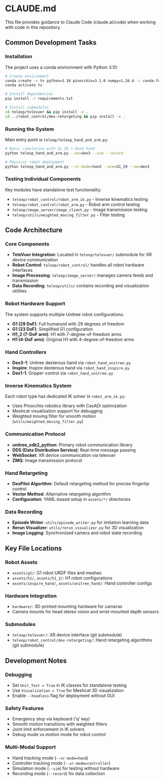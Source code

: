 # CLAUDE.md

This file provides guidance to Claude Code (claude.ai/code) when working with code in this repository.

## Common Development Tasks

### Installation
The project uses a conda environment with Python 3.10:
```bash
# Create environment
conda create -n tv python=3.10 pinocchio=3.1.0 numpy=1.26.4 -c conda-forge
conda activate tv

# Install dependencies
pip install -r requirements.txt

# Install submodules
cd teleop/televuer && pip install -e .
cd ../robot_control/dex-retargeting && pip install -e .
```

### Running the System
Main entry point is `teleop/teleop_hand_and_arm.py`:
```bash
# Basic simulation with G1_29 + Dex3 hand
python teleop_hand_and_arm.py --ee=dex3 --sim --record

# Physical robot deployment
python teleop_hand_and_arm.py --xr-mode=hand --arm=G1_29 --ee=dex3
```

### Testing Individual Components
Key modules have standalone test functionality:
- `teleop/robot_control/robot_arm_ik.py` - Inverse kinematics testing
- `teleop/robot_control/robot_arm.py` - Robot arm control testing
- `teleop/image_server/image_client.py` - Image transmission testing
- `teleop/utils/weighted_moving_filter.py` - Filter testing

## Code Architecture

### Core Components
- **TeleVuer Integration**: Located in `teleop/televuer/` submodule for XR device communication
- **Robot Control**: `teleop/robot_control/` handles all robot hardware interfaces
- **Image Processing**: `teleop/image_server/` manages camera feeds and transmission
- **Data Recording**: `teleop/utils/` contains recording and visualization utilities

### Robot Hardware Support
The system supports multiple Unitree robot configurations:
- **G1 (29 DoF)**: Full humanoid with 29 degrees of freedom
- **G1 (23 DoF)**: Simplified G1 configuration
- **H1_2 (7-DoF arm)**: H1 with 7-degree-of-freedom arms
- **H1 (4-DoF arm)**: Original H1 with 4-degree-of-freedom arms

### Hand Controllers
- **Dex3-1**: Unitree dexterous hand via `robot_hand_unitree.py`
- **Inspire**: Inspire dexterous hand via `robot_hand_inspire.py`
- **Dex1-1**: Gripper control via `robot_hand_unitree.py`

### Inverse Kinematics System
Each robot type has dedicated IK solver in `robot_arm_ik.py`:
- Uses Pinocchio robotics library with CasADi optimization
- Meshcat visualization support for debugging
- Weighted moving filter for smooth motion (`utils/weighted_moving_filter.py`)

### Communication Protocol
- **unitree_sdk2_python**: Primary robot communication library
- **DDS (Data Distribution Service)**: Real-time message passing
- **WebSocket**: XR device communication via televuer
- **ZMQ**: Image transmission protocol

### Hand Retargeting
- **DexPilot Algorithm**: Default retargeting method for precise fingertip control
- **Vector Method**: Alternative retargeting algorithm
- **Configuration**: YAML-based setup in `assets/*/` directories

### Data Recording
- **Episode Writer**: `utils/episode_writer.py` for imitation learning data
- **Rerun Visualizer**: `utils/rerun_visualizer.py` for 3D visualization
- **Image Logging**: Synchronized camera and robot state recording

## Key File Locations

### Robot Assets
- `assets/g1/`: G1 robot URDF files and meshes
- `assets/h1/`, `assets/h1_2/`: H1 robot configurations
- `assets/inspire_hand/`, `assets/unitree_hand/`: Hand controller configs

### Hardware Integration
- `hardware/`: 3D-printed mounting hardware for cameras
- Camera mounts for head stereo vision and wrist-mounted depth sensors

### Submodules
- `teleop/televuer/`: XR device interface (git submodule)
- `teleop/robot_control/dex-retargeting/`: Hand retargeting algorithms (git submodule)

## Development Notes

### Debugging
- Set `Unit_Test = True` in IK classes for standalone testing
- Use `Visualization = True` for Meshcat 3D visualization
- Enable `--headless` flag for deployment without GUI

### Safety Features
- Emergency stop via keyboard ('q' key)
- Smooth motion transitions with weighted filters
- Joint limit enforcement in IK solvers
- Debug mode vs motion mode for robot control

### Multi-Modal Support
- Hand tracking mode (`--xr-mode=hand`)
- Controller tracking mode (`--xr-mode=controller`)
- Simulation mode (`--sim`) for testing without hardware
- Recording mode (`--record`) for data collection